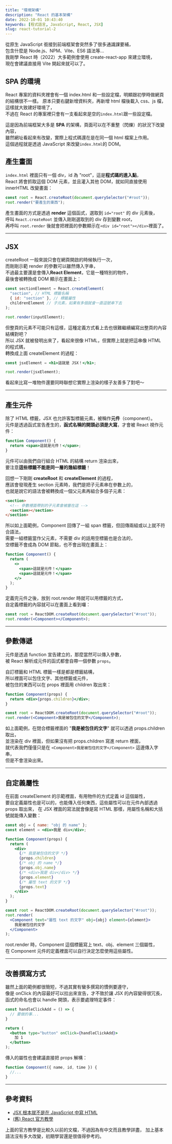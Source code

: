 ```yaml
---
title: "環境架構"
description: "React 的基本架構"
date: 2022-10-01 10:43:40
keywords: [程式語言, JavaScript, React, JSX]
slug: react-tutorial-2
---
```


從原生 JavaScript 銜接到前端框架會突然多了很多通識課要補，  
包含什麼是 Node.js、NPM、Vite、ES6 語法等...  
我剛學 React 時（2022）大多範例會使用 create-react-app 來建立環境，  
現在會建議直接用 Vite 開起來就可以了。

## SPA 的環境

React 專案的資料夾裡會有一個 index.html 和一些設定檔，明顯跟初學時做網頁的結構很不一樣。
原本只要右鍵新增資料夾，再新增 html 檔後載入 css、js 檔，這樣就大致建好環境了，  
不過在 React 的專案裡只會有一支看起來是空的`index.html`跟一些設定檔。

這是因為前端框架大多是 **SPA** 的架構，頁面可以在不重整（閃爍）的狀況下改變內容，  
雖然網址看起來有改變，實際上程式碼還在是在同一個 html 檔案上作用。  
這個過程就是透過 JavaScript 來改變`index.html`的 DOM。

## 產生畫面

`index.html` 裡面只有一個 div，id 為 "root"，這是**程式碼的進入點**，  
React 將會抓取這個 DOM 元素，並且灌入其他 DOM，就如同直接使用 innerHTML 改變畫面：

```jsx
const root = React.createRoot(document.querySelector("#root"));
root.render("要產生的東西");
```

產生畫面的方式是透過 **render** 這個函式，選取到 `id="root"` 的 div 元素後，  
呼叫 `React.createRoot` 並傳入剛剛選取到的 div 存到變數 root，  
再呼叫 `root.render` 後就會把裡面的參數顯示在`<div id="root"></div>`裡面了。

---

## JSX

createRoot 一般來說只會在網頁開啟的時候執行一次，  
而剛剛示範 render 的參數可以雖然傳入字串，  
不過最主要還是會傳入**React Element**，它是一種特別的物件，  
最後會被轉換成 DOM 顯示在畫面上：

```jsx
const sectionElement = React.createElement(
  "section", // HTML 標籤名稱
  { id: "section" }, // 標籤屬性
  childrenElement // 子元素，如果有多個就會一直逗號串下去
);

root.render(inputElement);
```

但整頁的元素不可能只有這樣，這種定義方式看上去也很難繼續編寫出整頁的內容結構對吧？  
所以 JSX 就被發明出來了，看起來很像 HTML，但實際上就是把這串像 HTML 的程式碼，  
轉換成上面 createElement 的過程：

```jsx
const jsxElement = <h1>這就是 JSX！</h1>;

root.render(jsxElement);
```

看起來比寫一堆物件還要同時聯想它實際上渲染的樣子友善多了對吧～

---

## 產生元件

除了 HTML 標籤，JSX 也允許客製標籤元素，被稱作**元件**（component）。  
元件是透過函式宣告產生的，**函式名稱的開頭必須是大寫**，才會被 React 視作元件：

```jsx
function Component() {
  return <span>這就是元件！</span>;
}
```

元件可以由我們自行組合 HTML 的結構 return 渲染出來，  
要注意**這些標籤不能是同一層的幾組標籤**！

回想一下剛剛 **createRoot** 和 **createElement** 的過程，  
應該會發現產生 section 元素時，我們是把子元素串在參數上的，  
也就是說它的語法會被轉換成一個父元素再組合多個子元素：

```html
<section>
  <!-- 參數裡面帶到的子元素會被塞在這 -->
  <section></section>
</section>
```

所以如上面範例，Component 回傳了一組 span 標籤，但回傳兩組或以上就不符合語法，  
需要一組標籤當作父元素，不需要 div 的話用空標籤也是合法的，  
空標籤不會成為 DOM 節點，也不會出現在畫面上：

```jsx
function Component() {
  return (
    <>
      <span>這就是元件！</span>
      <span>這就是元件！</span>
    </>
  );
}
```

定義完元件之後，放到 root.render 時就可以用標籤的方式，  
自定義標籤的內容就可以在畫面上看到囉：

```jsx
const root = ReactDOM.createRoot(document.querySelector("#root"));
root.render(<Component></Component>);
```

---

## 參數傳遞

元件是透過 function 宣告建立的，那麼當然可以傳入參數，  
被 React 解析成元件的函式都會自帶一個參數 `props`。

自訂標籤和 HTML 標籤一樣是都是標籤結構，  
所以裡面可以包住文字、其他標籤或元件，  
被包住的東西可以在 props 裡面用 children 取出來：

```jsx
function Component(props) {
  return <div>{props.children}</div>;
}

const root = ReactDOM.createRoot(document.querySelector("#root"));
root.render(<Component>我是被包住的文字</Component>);
```

如上面範例，在閉合標籤裡面的 "**我是被包住的文字**" 就可以透過 props.children 取出，  
並渲染在 div 裡面，但如果沒有把 props.children 寫進 return 裡面，  
就代表我們僅僅只是在 `<Component>我是被包住的文字</Component>` 這邊傳入字串，  
但是不會渲染出來。

---

## 自定義屬性

在前面 createElement 的示範裡面，有用物件的方式定義 id 這個屬性，  
要自定義屬性也是可以的，也能傳入任何東西，這些屬性可以在元件內部透過 props 取出來，
在 JSX 裡面的寫法就會像是寫 HTML 那樣，用屬性名稱和大括號就能傳入變數：

```jsx
const obj = { name: "obj 的 name" };
const element = <div>我是 div</div>;

function Component(props) {
  return (
    <div>
      {/* 我是被包住的文字 */}
      {props.children}
      {/* obj 的 name */}
      {props.obj.name}
      {/* <div>我是 div</div> */}
      {props.element}
      {/* 屬性 text 的文字 */}
      {props.text}
    </div>
  );
}

const root = ReactDOM.createRoot(document.querySelector("#root"));
root.render(
  <Component text="屬性 text 的文字" obj={obj} element={element}>
    我是被包住的文字
  </Component>
);
```

root.render 時，Component 這個標籤寫上 text、obj、element 三個屬性，  
在 Component 元件的定義裡面可以自行決定怎麼使用這些屬性。

---

## 改善撰寫方式

雖然上面的範例都很簡短，不過其實有蠻多撰寫的慣例要遵守，  
像是 onClick 的內容最好可以拉出來宣告，才不致於讓 JSX 的內容變得很冗長，  
函式的命名也會以 handle 開頭，表示要處理特定事件：

```jsx
const handleClickAdd = () => {
  // 要做的事...
}

return (
  <button type="button" onClick={handleClickAdd}>
    加 1
  </button>
);
```

傳入的屬性也會建議直接把 props 解構：

```jsx
function Component({ name, id, time }) {
  //...
}
```

---

## 參考資料

- [JSX 根本就不是在 JavaScript 中寫 HTML](https://ithelp.ithome.com.tw/articles/10296066)
- [(舊) React 官方教學](https://zh-hant.reactjs.org/docs/hello-world.html)

上面的官方教學是比較久以前的文檔，不過因為有中文而且教學詳盡，
加上基本語法沒有多大改變，初期學習還是很值得參考的。
